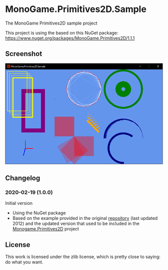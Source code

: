 # MonoGame.Primitives2D.Sample
The MonoGame Primitives2D sample project

This project is using the based on this NuGet package: https://www.nuget.org/packages/MonoGame.Primitives2D/1.1.1

## Screenshot
![Alt text](/samplescreenshot.png?raw=true "Sample project screenshot")

## Changelog
### 2020-02-19 (1.0.0)
Initial version
 * Using the NuGet package
 * Based on the example provided in the original [repository](https://bitbucket.org/C3/2d-xna-primitives/wiki/Home) (last updated 2012) and the updated version that used to be included in the [Monogame.Primitives2D](https://github.com/DoogeJ/MonoGame.Primitives2D) project

 ## License
 This work is licensed under the zlib license, which is pretty close to saying: do what you want.
